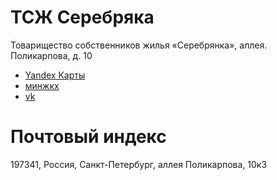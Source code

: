 # ТСЖ Серебряка
Товарищество собственников жилья «Серебрянка»,  аллея. Поликарпова, д. 10

* [Yandex Карты](https://yandex.ru/maps/org/tszh_serebryanka/1033982330/?ll=30.285568%2C60.006512&source=wizbiz_new_text_single&z=17)
* [минжкх](http://mingkh.ru/sankt-peterburg/sankt-peterburg/1027807573859/)
* [vk](https://vk.com/club185500869)

# Почтовый индекс
197341, Россия, Санкт-Петербург, аллея Поликарпова, 10к3
